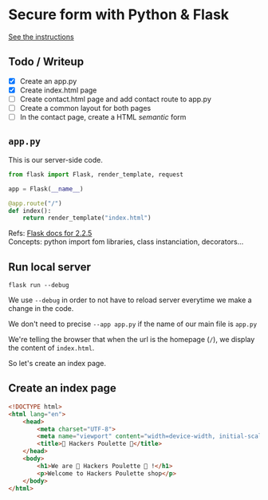 # Secure form with Python & Flask

[See the instructions](./project_instructions.md)

## Todo / Writeup

+ [x] Create an app.py
+ [x] Create index.html page
+ [ ] Create contact.html page and add contact route to app.py
+ [ ] Create a common layout for both pages
+ [ ] In the contact page, create a HTML *semantic* form

## `app.py`

This is our server-side code.  

```python
from flask import Flask, render_template, request

app = Flask(__name__)

@app.route("/")
def index():
    return render_template("index.html")
```

Refs: [Flask docs for 2.2.5](https://flask.palletsprojects.com/en/2.2.x/)  
Concepts: python import fom libraries, class instanciation, decorators...

## Run local server 

```
flask run --debug 
```

We use `--debug` in order to not have to reload server everytime we make a change in the code.

We don't need to precise `--app app.py` if the name of our main file is `app.py`

We're telling the browser that when the url is the homepage (`/`), we display the content of `index.html`.

So let's create an index page.

## Create an index page

```html
<!DOCTYPE html>
<html lang="en">
    <head>
        <meta charset="UTF-8">
        <meta name="viewport" content="width=device-width, initial-scale=1.0">
        <title>🐔 Hackers Poulette 🐔</title>
    </head>
    <body>
        <h1>We are 🐔 Hackers Poulette 🐔 !</h1>
        <p>Welcome to Hackers Poulette shop</p>
    </body>
</html>
```
